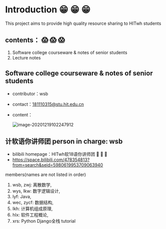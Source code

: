 # Introduction :grin: :grin: :grin: 


This project aims to provide high quality resource sharing to HITwh students
## contents： :scream: :scream: :scream: 
1. Software college courseware & notes of senior students
2. Lecture notes

## Software college courseware & notes of senior students
- contributor：wsb 

- contact：181110315@stu.hit.edu.cn 

- content：

  ![image-20201219102247912](https://i.loli.net/2020/12/19/xHFTGlybQaSmd5i.png)

## 计软语你讲师团  person in charge: wsb
- bilibili homepage：HITwh软18语你讲师团 :eyes: :eyes: :eyes:
- https://space.bilibili.com/478354813?from=search&seid=5980619953709063940

members(names are not listed in order)
1. wsb, zwj: 离散数学,
2. wys, lkw: 数字逻辑设计,
3. lyf: Java,
4. wec, zycf: 数据结构,
5. lkh: 计算机组成原理,
6. hlx: 软件工程概论,
7. xrs: Python Django全栈 tutorial

